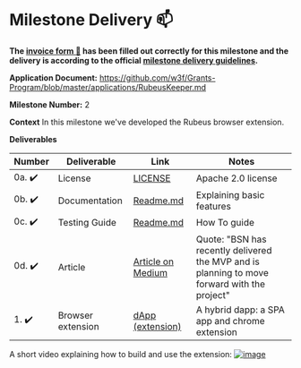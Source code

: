 
# Milestone Delivery :mailbox:


**The [invoice form :pencil:](https://docs.google.com/forms/d/e/1FAIpQLSfmNYaoCgrxyhzgoKQ0ynQvnNRoTmgApz9NrMp-hd8mhIiO0A/viewform) has been filled out correctly for this milestone and the delivery is according to the official [milestone delivery guidelines](https://github.com/w3f/Grants-Program/blob/master/docs/milestone-deliverables-guidelines.md).** 


**Application Document:** https://github.com/w3f/Grants-Program/blob/master/applications/RubeusKeeper.md


**Milestone Number:** 2


**Context**
In this milestone we've developed the Rubeus browser extension.


**Deliverables**


| Number | Deliverable | Link | Notes |
| ------------- | ------------- | ------------- |------------- |
| 0a. :heavy_check_mark: | License | [LICENSE](https://github.com/bsn-si/rubeus-client/blob/main/license) | Apache 2.0 license |
| 0b. :heavy_check_mark: | Documentation | [Readme.md](https://github.com/bsn-si/rubeus-client/blob/main/README.md) | Explaining basic features |
| 0c. :heavy_check_mark: | Testing Guide | [Readme.md](https://github.com/bsn-si/rubeus-client/blob/main/README.md#build--run) | How To guide |
| 0d. :heavy_check_mark: | Article | [Article on Medium](https://medium.com/@bela-supernova/rubeus-keeper-a-decentralized-password-manager-that-stores-data-in-a-blockchain-4a08bef6b144) | Quote: "BSN has recently delivered the MVP and is planning to move forward with the project" |
| 1. :heavy_check_mark: | Browser extension | [dApp (extension)](https://github.com/bsn-si/rubeus-client) | A hybrid dapp: a SPA app and chrome extension |


A short video explaining how to build and use the extension:
[![image](https://user-images.githubusercontent.com/98888366/204886256-d9af033c-84f4-4edc-842d-b4cc9e891946.png)](https://media.bsn.si/rubeus/extension_build_&_usage.mp4)
